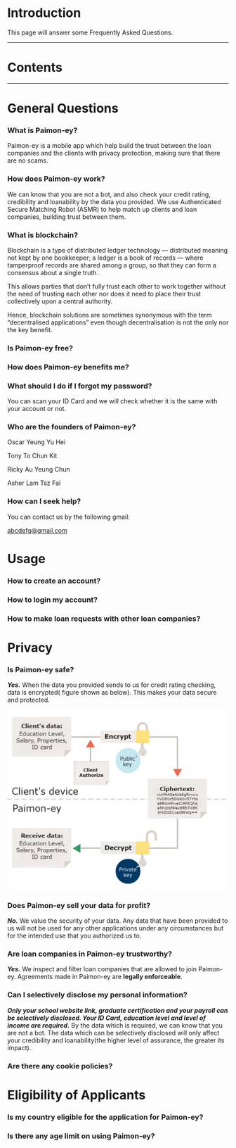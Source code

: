 # Introduction

This page will answer some Frequently Asked Questions.

---

# Contents

---

# General Questions

### What is Paimon-ey?

Paimon-ey is a mobile app which help build the trust between the loan companies and the clients with privacy protection, making sure that there are no scams.

### How does Paimon-ey work?

We can know that you are not a bot, and also check your credit rating, credibility and loanability by the data you provided. We use Authenticated Secure Matching Robot (ASMR) to help match up clients and loan companies, building trust between them. 

### What is blockchain?

Blockchain is a type of distributed ledger technology — distributed meaning not kept by one bookkeeper; a ledger is a book of records — where tamperproof records are shared among a group, so that they can form a consensus about a single truth.

This allows parties that don’t fully trust each other to work together without the need of trusting each other nor does it need to place their trust collectively upon a central authority. 

Hence, blockchain solutions are sometimes synonymous with the term “decentralised applications” even though decentralisation is not the only nor the key benefit.

### Is Paimon-ey free?

### How does Paimon-ey benefits me?

### What should I do if I forgot my password?

You can scan your ID Card and we will check whether it is the same with your account or not.

### Who are the founders of Paimon-ey?

Oscar Yeung Yu Hei

Tony To Chun Kit

Ricky Au Yeung Chun

Asher Lam Tsz Fai

### How can I seek help?

You can contact us by the following gmail:

abcdefg@gmail.com

# Usage

### How to create an account?

### How to login my account?

### How to make loan requests with other loan companies?

# Privacy

### Is Paimon-ey safe?

***Yes.*** When the data you provided sends to us for credit rating checking, data is encrypted( figure shown as below). This makes your data secure and protected.

![End-to-End Encryption Diagram](/assets/images/End-to-end%20Encryption%20Diagram.jpg)

### Does Paimon-ey sell your data for profit?

***No.*** We value the security of your data. Any data that have been provided to us will not be used for any other applications under any circumstances but for the intended use that you authorized us to.

### Are loan companies in Paimon-ey trustworthy?

***Yes.*** We inspect and filter loan companies that are allowed to join Paimon-ey. Agreements made in Paimon-ey are **legally enforceable**.

### Can I selectively disclose my personal information?

***Only your school website link, graduate certification and your payroll can be selectively disclosed. Your ID Card, education level and level of income are required.*** By the data which is required, we can know that you are not a bot. The data which can be selectively disclosed will only affect your credibility and loanability(the higher level of assurance, the greater its impact).

### Are there any cookie policies?

# **Eligibility of Applicants**

### Is my country eligible for the application for Paimon-ey?

### Is there any age limit on using Paimon-ey?

